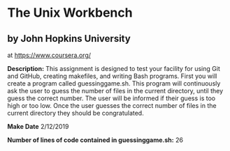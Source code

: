 # The Unix Workbench

## by John Hopkins University

at <https://www.coursera.org/>

**Description:** This assignment is designed to test your facility for using Git and GitHub, creating makefiles, and writing Bash programs. First you will create a program called guessinggame.sh. This program will continuously ask the user to guess the number of files in the current directory, until they guess the correct number. The user will be informed if their guess is too high or too low. Once the user guesses the correct number of files in the current directory they should be congratulated.

**Make Date** 2/12/2019

**Number of lines of code contained in guessinggame.sh:** 26